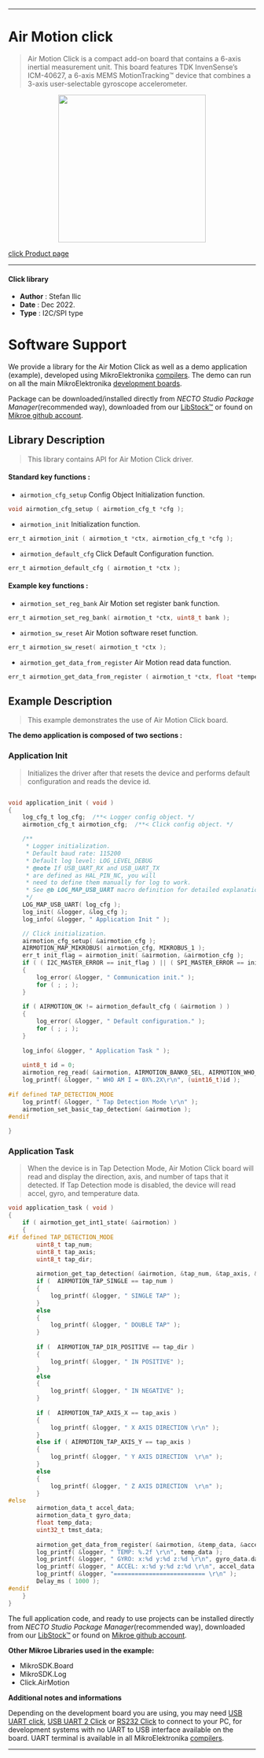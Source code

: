 
---
# Air Motion click

> Air Motion Click is a compact add-on board that contains a 6-axis inertial measurement unit. This board features TDK InvenSense’s ICM-40627, a 6-axis MEMS MotionTracking™ device that combines a 3-axis user-selectable gyroscope accelerometer.

<p align="center">
  <img src="https://download.mikroe.com/images/click_for_ide/airmotion_click.png" height=300px>
</p>

[click Product page](https://www.mikroe.com/air-motion-click)

---


#### Click library

- **Author**        : Stefan Ilic
- **Date**          : Dec 2022.
- **Type**          : I2C/SPI type


# Software Support

We provide a library for the Air Motion Click
as well as a demo application (example), developed using MikroElektronika
[compilers](https://www.mikroe.com/necto-studio).
The demo can run on all the main MikroElektronika [development boards](https://www.mikroe.com/development-boards).

Package can be downloaded/installed directly from *NECTO Studio Package Manager*(recommended way), downloaded from our [LibStock&trade;](https://libstock.mikroe.com) or found on [Mikroe github account](https://github.com/MikroElektronika/mikrosdk_click_v2/tree/master/clicks).

## Library Description

> This library contains API for Air Motion Click driver.

#### Standard key functions :

- `airmotion_cfg_setup` Config Object Initialization function.
```c
void airmotion_cfg_setup ( airmotion_cfg_t *cfg );
```

- `airmotion_init` Initialization function.
```c
err_t airmotion_init ( airmotion_t *ctx, airmotion_cfg_t *cfg );
```

- `airmotion_default_cfg` Click Default Configuration function.
```c
err_t airmotion_default_cfg ( airmotion_t *ctx );
```

#### Example key functions :

- `airmotion_set_reg_bank` Air Motion set register bank function.
```c
err_t airmotion_set_reg_bank( airmotion_t *ctx, uint8_t bank );
```

- `airmotion_sw_reset` Air Motion software reset function.
```c
err_t airmotion_sw_reset( airmotion_t *ctx );
```

- `airmotion_get_data_from_register` Air Motion read data function.
```c
err_t airmotion_get_data_from_register ( airmotion_t *ctx, float *temperature_data, airmotion_data_t *accel_data, airmotion_data_t *gyro_data, uint32_t *tmst_data );
```

## Example Description

> This example demonstrates the use of Air Motion Click board.

**The demo application is composed of two sections :**

### Application Init

> Initializes the driver after that resets the device and performs default configuration and reads the device id.

```c

void application_init ( void )
{
    log_cfg_t log_cfg;  /**< Logger config object. */
    airmotion_cfg_t airmotion_cfg;  /**< Click config object. */

    /** 
     * Logger initialization.
     * Default baud rate: 115200
     * Default log level: LOG_LEVEL_DEBUG
     * @note If USB_UART_RX and USB_UART_TX 
     * are defined as HAL_PIN_NC, you will 
     * need to define them manually for log to work. 
     * See @b LOG_MAP_USB_UART macro definition for detailed explanation.
     */
    LOG_MAP_USB_UART( log_cfg );
    log_init( &logger, &log_cfg );
    log_info( &logger, " Application Init " );

    // Click initialization.
    airmotion_cfg_setup( &airmotion_cfg );
    AIRMOTION_MAP_MIKROBUS( airmotion_cfg, MIKROBUS_1 );
    err_t init_flag = airmotion_init( &airmotion, &airmotion_cfg );
    if ( ( I2C_MASTER_ERROR == init_flag ) || ( SPI_MASTER_ERROR == init_flag ) )
    {
        log_error( &logger, " Communication init." );
        for ( ; ; );
    }
    
    if ( AIRMOTION_OK != airmotion_default_cfg ( &airmotion ) )
    {
        log_error( &logger, " Default configuration." );
        for ( ; ; );
    }
   
    log_info( &logger, " Application Task " );
    
    uint8_t id = 0;
    airmotion_reg_read( &airmotion, AIRMOTION_BANK0_SEL, AIRMOTION_WHO_AM_I, &id, 1);
    log_printf( &logger, " WHO AM I = 0X%.2X\r\n", (uint16_t)id );
    
#if defined TAP_DETECTION_MODE
    log_printf( &logger, " Tap Detection Mode \r\n" );
    airmotion_set_basic_tap_detection( &airmotion );
#endif
    
}

```

### Application Task

> When the device is in Tap Detection Mode, Air Motion Click board will read and display the direction, axis, and number of taps that it detected. If Tap Detection mode is disabled, the device will read accel, gyro, and temperature data.

```c
void application_task ( void )
{
    if ( airmotion_get_int1_state( &airmotion) )
    {       
#if defined TAP_DETECTION_MODE
        uint8_t tap_num;
        uint8_t tap_axis;
        uint8_t tap_dir;
        
        airmotion_get_tap_detection( &airmotion, &tap_num, &tap_axis, &tap_dir );
        if (  AIRMOTION_TAP_SINGLE == tap_num )
        {
            log_printf( &logger, " SINGLE TAP" );
        }
        else
        {
            log_printf( &logger, " DOUBLE TAP" );
        }
        
        if (  AIRMOTION_TAP_DIR_POSITIVE == tap_dir )
        {
            log_printf( &logger, " IN POSITIVE" );
        }
        else
        {
            log_printf( &logger, " IN NEGATIVE" );
        }
        
        if (  AIRMOTION_TAP_AXIS_X == tap_axis )
        {
            log_printf( &logger, " X AXIS DIRECTION \r\n" );
        }
        else if ( AIRMOTION_TAP_AXIS_Y == tap_axis )
        {
            log_printf( &logger, " Y AXIS DIRECTION  \r\n" );
        }
        else
        {
            log_printf( &logger, " Z AXIS DIRECTION  \r\n" );
        }
#else
        airmotion_data_t accel_data;
        airmotion_data_t gyro_data;
        float temp_data;
        uint32_t tmst_data;
        
        airmotion_get_data_from_register( &airmotion, &temp_data, &accel_data, &gyro_data, &tmst_data );
        log_printf( &logger, " TEMP: %.2f \r\n", temp_data );
        log_printf( &logger, " GYRO: x:%d y:%d z:%d \r\n", gyro_data.data_x,gyro_data.data_y,gyro_data.data_z );
        log_printf( &logger, " ACCEL: x:%d y:%d z:%d \r\n", accel_data.data_x,accel_data.data_y,accel_data.data_z );
        log_printf( &logger, "========================== \r\n" );
        Delay_ms ( 1000 );
#endif
    }    
}
```

The full application code, and ready to use projects can be installed directly from *NECTO Studio Package Manager*(recommended way), downloaded from our [LibStock&trade;](https://libstock.mikroe.com) or found on [Mikroe github account](https://github.com/MikroElektronika/mikrosdk_click_v2/tree/master/clicks).

**Other Mikroe Libraries used in the example:**

- MikroSDK.Board
- MikroSDK.Log
- Click.AirMotion

**Additional notes and informations**

Depending on the development board you are using, you may need
[USB UART click](https://www.mikroe.com/usb-uart-click),
[USB UART 2 Click](https://www.mikroe.com/usb-uart-2-click) or
[RS232 Click](https://www.mikroe.com/rs232-click) to connect to your PC, for
development systems with no UART to USB interface available on the board. UART
terminal is available in all MikroElektronika
[compilers](https://shop.mikroe.com/compilers).

---

